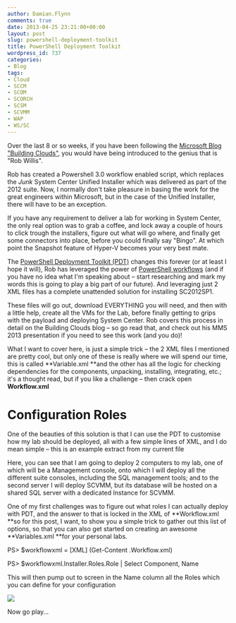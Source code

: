 ```yaml
---
author: Damian.Flynn
comments: true
date: 2013-04-25 23:21:00+00:00
layout: post
slug: powershell-deployment-toolkit
title: PowerShell Deployment Toolkit
wordpress_id: 737
categories:
- Blog
tags:
- Cloud
- SCCM
- SCOM
- SCORCH
- SCSM
- SCVMM
- WAP
- WS/SC
---
```


Over the last 8 or so weeks, if you have been following the [Microsoft Blog "Building Clouds",](http://blogs.technet.com/b/privatecloud/archive/tags/deployment+track/) you would have being introduced to the genius that is "Rob Willis".

Rob has created a Powershell 3.0 workflow enabled script, which replaces the *Junk* System Center Unified Installer which was delivered as part of the 2012 suite. Now, I normally don't take pleasure in basing the work for the great engineers within Microsoft, but in the case of the Unified Installer, there will have to be an exception.

If you have any requirement to deliver a lab for working in System Center, the only real option was to grab a coffee, and lock away a couple of hours to click trough the installers, figure out what will go where, and finally get some connectors into place, before you could finally say "Bingo". At which point the Snapshot feature of Hyper-V becomes your very best mate.

The [PowerShell Deployment Toolkit (PDT)](http://blogs.technet.com/b/privatecloud/archive/2013/03/25/deployment-pdt-2-4-is-now-available-on-the-technet-gallery.aspx) changes this forever (or at least I hope it will), Rob has leveraged the power of [PowerShell workflows](http://blogs.technet.com/b/heyscriptingguy/archive/2012/12/26/powershell-workflows-the-basics.aspx) (and if you have no idea what I'm speaking about – start researching and mark my words this is going to play a big part of our future). And leveraging just 2 XML files has a complete unattended solution for installing SC2012SP1.

These files will go out, download EVERYTHING you will need, and then with a little help, create all the VMs for the Lab, before finally getting to grips with the payload and deploying System Center. Rob covers this process in detail on the Building Clouds blog – so go read that, and check out his MMS 2013 presentation if you need to see this work (and you do)!

What I want to cover here, is just a simple trick – the 2 XML files I mentioned are pretty cool, but only one of these is really where we will spend our time, this is called **Variable.xml **and the other has all the logic for checking dependencies for the components, unpacking, installing, integrating, etc.; it's a thought read, but if you like a challenge – then crack open **Workflow.xml**


# Configuration Roles


One of the beauties of this solution is that I can use the PDT to customise how my lab should be deployed, all with a few simple lines of XML, and I do mean simple – this is an example extract from my current file

<!-- Management Console -->


<Role
Name="System Center 2012 SP1 Virtual Machine Manager Console"
Server="PDC-Console.diginerve.lab" ></Role>


<Role
Name="System Center 2012 SP1 Orchestrator Runbook Designer"
Server="PDC-Console.diginerve.lab" ></Role>


<Role
Name="System Center 2012 SP1 Operations Manager Console"
Server="PDC-Console.diginerve.lab" ></Role>


<Role
Name="System Center 2012 SP1 Service Manager Console"
Server="PDC-Console.diginerve.lab" ></Role>


<Role
Name="SQL Server 2012 Management Tools"
Server="PDC-Console.diginerve.lab" ></Role>


<Role
Name="System Center 2012 SP1 Configuration Manager Console"
Server="PDC-Console.diginerve.lab" ></Role>


<!-- Virtual Machine Manager -->


<Role
Name="System Center 2012 SP1 Virtual Machine Manager Database Server"
Server="PDC-SQL2012.diginerve.lab"
Instance="SCVMM"></Role>


<Role
Name="System Center 2012 SP1 Virtual Machine Manager Management Server"
Server="PDC-SC-VMM.diginerve.lab" ></Role>


Here, you can see that I am going to deploy 2 computers to my lab, one of which will be a Management console, onto which I will deploy all the different suite consoles, including the SQL management tools; and to the second server I will deploy SCVMM, but its database will be hosted on a shared SQL server with a dedicated Instance for SCVMM.

One of my first challenges was to figure out what roles I can actually deploy with PDT, and the answer to that is locked in the XML of **Workflow.xml **so for this post, I want, to show you a simple trick to gather out this list of options, so that you can also get started on creating an awesome **Variables.xml **for your personal labs.

PS> $workflowxml = [XML] (Get-Content .Workflow.xml)


PS> $workflowxml.Installer.Roles.Role | Select Component, Name


This will then pump out to screen in the Name column all the Roles which you can define for your configuration

![](http://blogstorage.damianflynn.com/wordpress/2013/04/042513_1133_PowerShellD1.png)

Now go play…
